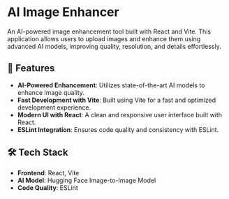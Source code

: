 # AI Image Enhancer

An AI-powered image enhancement tool built with React and Vite. This application allows users to upload images and enhance them using advanced AI models, improving quality, resolution, and details effortlessly.

## 🚀 Features

- **AI-Powered Enhancement**: Utilizes state-of-the-art AI models to enhance image quality.
- **Fast Development with Vite**: Built using Vite for a fast and optimized development experience.
- **Modern UI with React**: A clean and responsive user interface built with React.
- **ESLint Integration**: Ensures code quality and consistency with ESLint.

## 🛠️ Tech Stack

- **Frontend**: React, Vite
- **AI Model**: Hugging Face Image-to-Image Model
- **Code Quality**: ESLint


